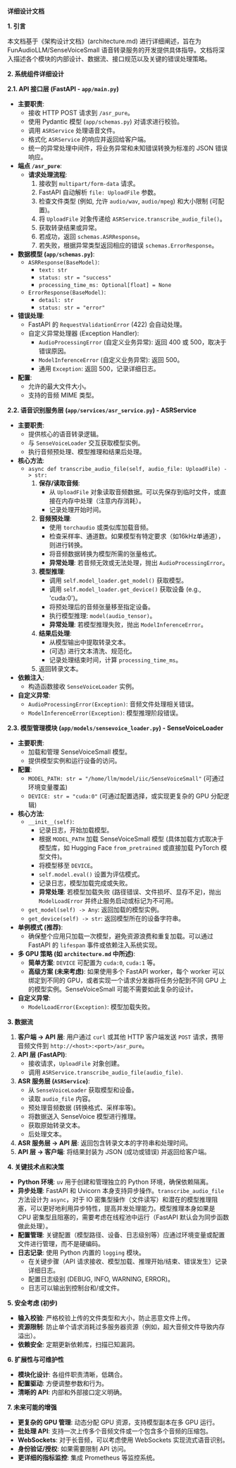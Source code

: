 **详细设计文档**

**1. 引言**

本文档基于《架构设计文档》(architecture.md) 进行详细阐述，旨在为 FunAudioLLM/SenseVoiceSmall 语音转录服务的开发提供具体指导。文档将深入描述各个模块的内部设计、数据流、接口规范以及关键的错误处理策略。

**2. 系统组件详细设计**

**2.1. API 接口层 (FastAPI - `app/main.py`)**

*   **主要职责**:
    *   接收 HTTP POST 请求到 `/asr_pure`。
    *   使用 Pydantic 模型 (`app/schemas.py`) 对请求进行校验。
    *   调用 `ASRService` 处理语音文件。
    *   格式化 `ASRService` 的响应并返回给客户端。
    *   统一的异常处理中间件，将业务异常和未知错误转换为标准的 JSON 错误响应。
*   **端点 `/asr_pure`**:
    *   **请求处理流程**:
        1.  接收到 `multipart/form-data` 请求。
        2.  FastAPI 自动解析 `file: UploadFile` 参数。
        3.  检查文件类型 (例如, 允许 `audio/wav`, `audio/mpeg`) 和大小限制 (可配置)。
        4.  将 `UploadFile` 对象传递给 `ASRService.transcribe_audio_file()`。
        5.  获取转录结果或异常。
        6.  若成功，返回 `schemas.ASRResponse`。
        7.  若失败，根据异常类型返回相应的错误 `schemas.ErrorResponse`。
*   **数据模型 (`app/schemas.py`)**:
    *   `ASRResponse(BaseModel)`:
        *   `text: str`
        *   `status: str = "success"`
        *   `processing_time_ms: Optional[float] = None`
    *   `ErrorResponse(BaseModel)`:
        *   `detail: str`
        *   `status: str = "error"`
*   **错误处理**:
    *   FastAPI 的 `RequestValidationError` (422) 会自动处理。
    *   自定义异常处理器 (Exception Handler):
        *   `AudioProcessingError` (自定义业务异常): 返回 400 或 500，取决于错误原因。
        *   `ModelInferenceError` (自定义业务异常): 返回 500。
        *   通用 `Exception`: 返回 500，记录详细日志。
*   **配置**:
    *   允许的最大文件大小。
    *   支持的音频 MIME 类型。

**2.2. 语音识别服务层 (`app/services/asr_service.py`) - ASRService**

*   **主要职责**:
    *   提供核心的语音转录逻辑。
    *   与 `SenseVoiceLoader` 交互获取模型实例。
    *   执行音频预处理、模型推理和结果后处理。
*   **核心方法**:
    *   `async def transcribe_audio_file(self, audio_file: UploadFile) -> str:`
        1.  **保存/读取音频**:
            *   从 `UploadFile` 对象读取音频数据。可以先保存到临时文件，或直接在内存中处理（注意内存消耗）。
            *   记录处理开始时间。
        2.  **音频预处理**:
            *   使用 `torchaudio` 或类似库加载音频。
            *   检查采样率、通道数。如果模型有特定要求（如16kHz单通道），则进行转换。
            *   将音频数据转换为模型所需的张量格式。
            *   **异常处理**: 若音频无效或无法处理，抛出 `AudioProcessingError`。
        3.  **模型推理**:
            *   调用 `self.model_loader.get_model()` 获取模型。
            *   调用 `self.model_loader.get_device()` 获取设备 (e.g., 'cuda:0')。
            *   将预处理后的音频张量移至指定设备。
            *   执行模型推理: `model(audio_tensor)`。
            *   **异常处理**: 若模型推理失败，抛出 `ModelInferenceError`。
        4.  **结果后处理**:
            *   从模型输出中提取转录文本。
            *   (可选) 进行文本清洗、规范化。
            *   记录处理结束时间，计算 `processing_time_ms`。
        5.  返回转录文本。
*   **依赖注入**:
    *   构造函数接收 `SenseVoiceLoader` 实例。
*   **自定义异常**:
    *   `AudioProcessingError(Exception)`: 音频文件处理相关错误。
    *   `ModelInferenceError(Exception)`: 模型推理阶段错误。

**2.3. 模型管理模块 (`app/models/sensevoice_loader.py`) - SenseVoiceLoader**

*   **主要职责**:
    *   加载和管理 SenseVoiceSmall 模型。
    *   提供模型实例和运行设备的访问。
*   **配置**:
    *   `MODEL_PATH: str = "/home/llm/model/iic/SenseVoiceSmall"` (可通过环境变量覆盖)
    *   `DEVICE: str = "cuda:0"` (可通过配置选择，或实现更复杂的 GPU 分配逻辑)
*   **核心方法**:
    *   `__init__(self)`:
        *   记录日志，开始加载模型。
        *   根据 `MODEL_PATH` 加载 SenseVoiceSmall 模型 (具体加载方式取决于模型库，如 Hugging Face `from_pretrained` 或直接加载 PyTorch 模型文件)。
        *   将模型移至 `DEVICE`。
        *   `self.model.eval()` 设置为评估模式。
        *   记录日志，模型加载完成或失败。
        *   **异常处理**: 若模型加载失败 (路径错误、文件损坏、显存不足)，抛出 `ModelLoadError` 并终止服务启动或标记为不可用。
    *   `get_model(self) -> Any`: 返回加载的模型实例。
    *   `get_device(self) -> str`: 返回模型所在的设备字符串。
*   **单例模式 (推荐)**:
    *   确保整个应用只加载一次模型，避免资源浪费和重复加载。可以通过 FastAPI 的 `lifespan` 事件或依赖注入系统实现。
*   **多 GPU 策略 (如 `architecture.md` 中所述)**:
    *   **简单方案**: `DEVICE` 可配置为 `cuda:0`, `cuda:1` 等。
    *   **高级方案 (未来考虑)**: 如果使用多个 FastAPI worker，每个 worker 可以绑定到不同的 GPU，或者实现一个请求分发器将任务分配到不同 GPU 上的模型实例。SenseVoiceSmall 可能不需要如此复杂的设计。
*   **自定义异常**:
    *   `ModelLoadError(Exception)`: 模型加载失败。

**3. 数据流**

1.  **客户端 -> API 层**: 用户通过 `curl` 或其他 HTTP 客户端发送 `POST` 请求，携带音频文件到 `http://<host>:<port>/asr_pure`。
2.  **API 层 (FastAPI)**:
    *   接收请求，`UploadFile` 对象创建。
    *   调用 `ASRService.transcribe_audio_file(audio_file)`.
3.  **ASR 服务层 (`ASRService`)**:
    *   从 `SenseVoiceLoader` 获取模型和设备。
    *   读取 `audio_file` 内容。
    *   预处理音频数据 (转换格式、采样率等)。
    *   将数据送入 SenseVoice 模型进行推理。
    *   获取原始转录文本。
    *   后处理文本。
4.  **ASR 服务层 -> API 层**: 返回包含转录文本的字符串和处理时间。
5.  **API 层 -> 客户端**: 将结果封装为 JSON (成功或错误) 并返回给客户端。

**4. 关键技术点和决策**

*   **Python 环境**: `uv` 用于创建和管理独立的 Python 环境，确保依赖隔离。
*   **异步处理**: FastAPI 和 Uvicorn 本身支持异步操作。`transcribe_audio_file` 方法设计为 `async`，对于 IO 密集型操作（文件读写）和潜在的模型推理阻塞，可以更好地利用异步特性，提高并发处理能力。模型推理本身如果是 CPU 密集型且阻塞的，需要考虑在线程池中运行（FastAPI 默认会为同步函数做此处理）。
*   **配置管理**: 关键配置（模型路径、设备、日志级别等）应通过环境变量或配置文件进行管理，而不是硬编码。
*   **日志记录**: 使用 Python 内置的 `logging` 模块。
    *   在关键步骤（API 请求接收、模型加载、推理开始/结束、错误发生）记录详细日志。
    *   配置日志级别 (DEBUG, INFO, WARNING, ERROR)。
    *   日志可以输出到控制台和/或文件。

**5. 安全考虑 (初步)**

*   **输入校验**: 严格校验上传的文件类型和大小，防止恶意文件上传。
*   **资源限制**: 防止单个请求消耗过多服务器资源（例如，超大音频文件导致内存溢出）。
*   **依赖安全**: 定期更新依赖库，扫描已知漏洞。

**6. 扩展性与可维护性**

*   **模块化设计**: 各组件职责清晰，低耦合。
*   **配置驱动**: 方便调整参数和行为。
*   **清晰的 API**: 内部和外部接口定义明确。

**7. 未来可能的增强**

*   **更复杂的 GPU 管理**: 动态分配 GPU 资源，支持模型副本在多 GPU 运行。
*   **批处理 API**: 支持一次上传多个音频文件或一个包含多个音频的压缩包。
*   **WebSockets**: 对于长音频，可以考虑使用 WebSockets 实现流式语音识别。
*   **身份验证/授权**: 如果需要限制 API 访问。
*   **更详细的指标监控**: 集成 Prometheus 等监控系统。 